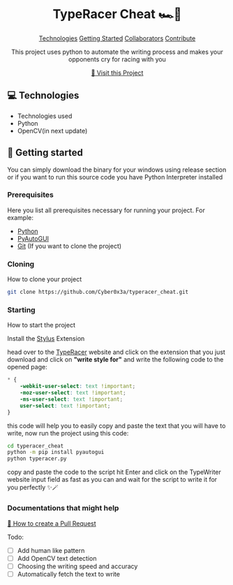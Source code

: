 

<h1 align="center" style="font-weight: bold;">TypeRacer Cheat 🏎️💨</h1>

<p align="center">
<a href="#tech">Technologies</a>
<a href="#started">Getting Started</a>
<a href="#colab">Collaborators</a>
<a href="#contribute">Contribute</a> 
</p>


<p align="center">This project uses python to automate the writing process and makes your opponents cry for racing with you</p>


<p align="center">
<a href="https://github.com/ShaanCoding">📱 Visit this Project</a>
</p>

<h2 id="technologies">💻 Technologies</h2>

- Technologies used
- Python
- OpenCV(in next update)


<h2 id="started">🚀 Getting started</h2>

You can simply download the binary for your windows using release section or if you want to run this source code you have Python Interpreter installed 

<h3>Prerequisites</h3>

Here you list all prerequisites necessary for running your project. For example:

- [Python](https://python.org/)
- [PyAutoGUI](https://pyautogui.readthedocs.io/en/latest/install.html) 
- [Git](https://git-scm.com/downloads) (If you want to clone the project)



<h3>Cloning</h3>

How to clone your project

```bash
git clone https://github.com/Cyber0x3a/typeracer_cheat.git
```

<h3>Starting</h3>

How to start the project

Install the [Stylus](https://chromewebstore.google.com/detail/stylus/clngdbkpkpeebahjckkjfobafhncgmne) Extension

head over to the [TypeRacer](https://play.typeracer.com/) website and click on the extension that you just download and click on __"write style for"__  and write the following code to the opened page:
```css
* {
    -webkit-user-select: text !important;
    -moz-user-select: text !important;
    -ms-user-select: text !important;
    user-select: text !important;
}

```
this code will help you to easily copy and paste the text that you will have to write, now run the project using this code:

```bash
cd typeracer_cheat
python -m pip install pyautogui
python typeracer.py
```
copy and paste the code to the script hit Enter and click on the TypeWriter website input field as fast as you can and wait for the script to write it for you perfectly ✨🪄 

<h3>Documentations that might help</h3>

[📝 How to create a Pull Request](https://www.atlassian.com/br/git/tutorials/making-a-pull-request)

Todo:
- [ ] Add human like pattern
- [ ] Add OpenCV text detection
- [ ] Choosing the writing speed and accuracy
- [ ] Automatically fetch the text to write
